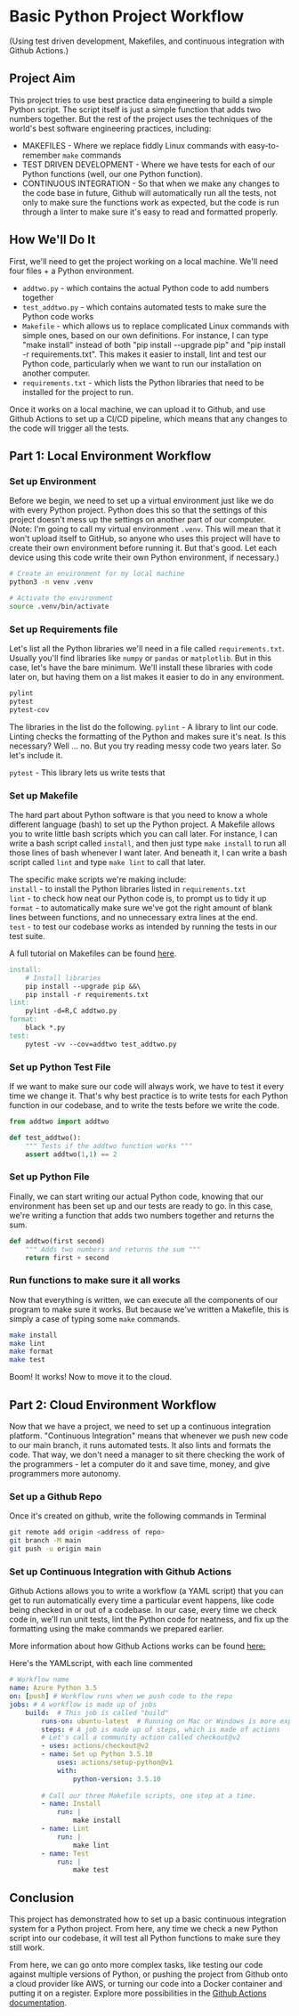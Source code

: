 
# Basic Python Project Workflow
(Using test driven development, Makefiles, and continuous integration with Github Actions.)

## Project Aim
This project tries to use best practice data engineering to build a simple Python script. The script itself is just a simple function that adds two numbers together. But the rest of the project uses the techniques of the world's best software engineering practices, including: 
* MAKEFILES - Where we replace fiddly Linux commands with easy-to-remember `make` commands
* TEST DRIVEN DEVELOPMENT - Where we have tests for each of our Python functions (well, our one Python function).
* CONTINUOUS INTEGRATION  - So that when we make any changes to the code base in future, Github will automatically run all the tests, not only to make sure the functions work as expected, but the code is run through a linter to make sure it's easy to read and formatted properly.  


## How We'll Do It

First, we'll need to get the project working on a local machine.
We'll need four files + a Python environment.
* `addtwo.py` - which contains the actual Python code to add numbers together
* `test_addtwo.py` - which contains automated tests to make sure the Python code works
* `Makefile` - which allows us to replace complicated Linux commands with simple ones, based on our own definitions. For instance, I can type "make install" instead of both "pip install --upgrade pip" and "pip install -r requirements.txt". This makes it easier to install, lint and test our Python code, particularly when we want to run our installation on another computer.
* `requirements.txt` - which lists the Python libraries that need to be installed for the project to run.

Once it works on a local machine, we can upload it to Github, and use Github Actions to set up a CI/CD pipeline, which means that any changes to the code will trigger all the tests.

## Part 1: Local Environment Workflow

### Set up Environment
Before we begin, we need to set up a virtual environment just like we do with every Python project. Python does this so that the settings of this project doesn't mess up the settings on another part of our computer. (Note: I'm going to call my virtual environment `.venv`. This will mean that it won't upload itself to GitHub, so anyone who uses this project will have to create their own environment before running it. But that's good. Let each device using this code write their own Python environment, if necessary.) 

```bash
# Create an environment for my local machine
python3 -m venv .venv

# Activate the environment
source .venv/bin/activate
```

### Set up Requirements file
Let's list all the Python libraries we'll need in a file called `requirements.txt`. Usually you'll find libraries like `numpy` or `pandas` or `matplotlib`. But in this case, let's have the bare minimum. We'll install these libraries with code later on, but having them on a list makes it easier to do in any environment.

```requirements.txt
pylint
pytest
pytest-cov
```
The libraries in the list do the following.
`pylint`  - A library to lint our code. Linting checks the formatting of the Python and makes sure it's neat. Is this necessary? Well ... no. But you try reading messy code two years later. So let's include it.

`pytest` - This library lets us write tests that 
### Set up Makefile
The hard part about Python software is that you need to know a whole different language (bash) to set up the Python project. A Makefile allows you to write little bash scripts which you can call later. For instance, I can write a bash script called `install`, and then just type `make install` to run all those lines of bash whenever I want later. And beneath it, I can write a bash script called `lint` and type `make lint` to call that later. 

The specific make scripts we're making include:  
`install` - to install the Python libraries listed in `requirements.txt`  
`lint` - to check how neat our Python code is, to prompt us to tidy it up  
`format` - to automatically make sure we've got the right amount of blank lines between functions, and no unnecessary extra lines at the end.  
`test` - to test our codebase works as intended by running the tests in our test suite.  

A full tutorial on Makefiles can be found [here](https://makefiletutorial.com/).

```Makefile
install:
	# Install libraries 
	pip install --upgrade pip &&\
	pip install -r requirements.txt
lint:
	pylint -d=R,C addtwo.py
format:
	black *.py
test:
	pytest -vv --cov=addtwo test_addtwo.py
```

### Set up Python Test File
If we want to make sure our code will always work, we have to test it every time we change it. That's why best practice is to write tests for each Python function in our codebase, and to write the tests before we write the code. 
```python
from addtwo import addtwo

def test_addtwo():
	""" Tests if the addtwo function works """
	assert addtwo(1,1) == 2
```

### Set up Python File
Finally, we can start writing our actual Python code, knowing that our environment has been set up and our tests are ready to go.
In this case, we're writing a function that adds two numbers together and returns the sum. 
```python
def addtwo(first second)
	""" Adds two numbers and returns the sum """
	return first + second
```

### Run functions to make sure it all works
Now that everything is written, we can execute all the components of our program to make sure it works. But because we've written a Makefile, this is simply a case of typing some `make` commands.
```bash
make install
make lint
make format
make test
```
Boom! It works! Now to move it to the cloud.

## Part 2: Cloud Environment Workflow
Now that we have a project, we need to set up a continuous integration platform. "Continuous Integration" means that whenever we push new code to our main branch, it runs automated tests. It also lints and formats the code. That way, we don't need a manager to sit there checking the work of the programmers - let a computer do it and save time, money, and give programmers more autonomy.

### Set up a Github Repo
Once it's created on github, write the following commands in Terminal
```bash
git remote add origin <address of repo>
git branch -M main
git push -u origin main
```

### Set up Continuous Integration with Github Actions
Github Actions allows you to write a workflow (a YAML script) that you can get to run automatically every time a particular event happens, like code being checked in or out of a codebase. In our case, every time we check code in, we'll run unit tests, lint the Python code for neatness, and fix up the formatting using the make commands we prepared earlier.

More information about how Github Actions works can be found [here:](https://docs.github.com/en/actions/learn-github-actions/understanding-github-actions)

Here's the YAMLscript, with each line commented
```yaml
# Workflow name
name: Azure Python 3.5
on: [push] # Workflow runs when we push code to the repo
jobs: # A workflow is made up of jobs
	build:  # This job is called "build"
		runs-on: ubuntu-latest  # Running on Mac or Windows is more expensive than running ubuntu
		steps: # A job is made up of steps, which is made of actions
		# Let's call a community action called checkout@v2
		- uses: actions/checkout@v2
		- name: Set up Python 3.5.10
			uses: actions/setup-python@v1
			with:
				python-version: 3.5.10	
					
		# Call our three Makefile scripts, one step at a time.
		- name: Install
			run: |
				make install
		- name: Lint 
			run: |
				make lint
		- name: Test
			run: |	
				make test
```

## Conclusion

This project has demonstrated how to set up a basic continuous integration system for a Python project. From here, any time we check a new Python script into our codebase, it will test all Python functions to make sure they still work. 

From here, we can go onto more complex tasks, like testing our code against multiple versions of Python, or pushing the project from Github onto a cloud provider like AWS, or turning our code into a Docker container and putting it on a register. Explore more possibilities in the [Github Actions documentation](https://github.com/durandsinclair/addtwo/actions/new). 

